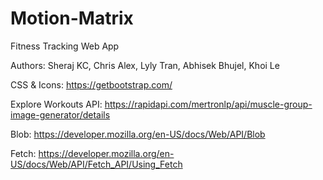 # Motion-Matrix
Fitness Tracking Web App

Authors: Sheraj KC, Chris Alex, Lyly Tran, Abhisek Bhujel, Khoi Le

CSS & Icons: 
https://getbootstrap.com/

Explore Workouts API:
https://rapidapi.com/mertronlp/api/muscle-group-image-generator/details

Blob:
https://developer.mozilla.org/en-US/docs/Web/API/Blob

Fetch:
https://developer.mozilla.org/en-US/docs/Web/API/Fetch_API/Using_Fetch

